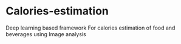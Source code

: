 # Calories-estimation
Deep learning based framework For calories estimation of food and beverages using Image analysis
